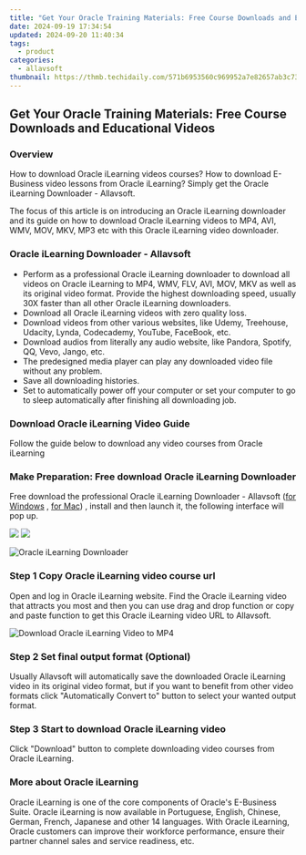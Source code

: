 ```yaml
---
title: "Get Your Oracle Training Materials: Free Course Downloads and Educational Videos"
date: 2024-09-19 17:34:54
updated: 2024-09-20 11:40:34
tags:
  - product
categories:
  - allavsoft
thumbnail: https://thmb.techidaily.com/571b6953560c969952a7e82657ab3c73d752ed211ca4fd673ea682421459ce79.png
---
```


## Get Your Oracle Training Materials: Free Course Downloads and Educational Videos

### Overview

How to download Oracle iLearning videos courses? How to download E-Business video lessons from Oracle iLearning? Simply get the Oracle iLearning Downloader - Allavsoft.

The focus of this article is on introducing an Oracle iLearning downloader and its guide on how to download Oracle iLearning videos to MP4, AVI, WMV, MOV, MKV, MP3 etc with this Oracle iLearning video downloader.

### Oracle iLearning Downloader - Allavsoft

* Perform as a professional Oracle iLearning downloader to download all videos on Oracle iLearning to MP4, WMV, FLV, AVI, MOV, MKV as well as its original video format. Provide the highest downloading speed, usually 30X faster than all other Oracle iLearning downloaders.
* Download all Oracle iLearning videos with zero quality loss.
* Download videos from other various websites, like Udemy, Treehouse, Udacity, Lynda, Codecademy, YouTube, FaceBook, etc.
* Download audios from literally any audio website, like Pandora, Spotify, QQ, Vevo, Jango, etc.
* The predesigned media player can play any downloaded video file without any problem.
* Save all downloading histories.
* Set to automatically power off your computer or set your computer to go to sleep automatically after finishing all downloading job.

### Download Oracle iLearning Video Guide

Follow the guide below to download any video courses from Oracle iLearning

### Make Preparation: Free download Oracle iLearning Downloader

Free download the professional Oracle iLearning Downloader - Allavsoft ([for Windows](https://tools.techidaily.com/allavsoft/products/) , [for Mac](https://tools.techidaily.com/allavsoft/products/)) , install and then launch it, the following interface will pop up.

[![](https://www.allavsoft.com/how-to/../images/how-to/free-download-win.jpg)](https://tools.techidaily.com/allavsoft/products/) [![](https://www.allavsoft.com/how-to/../images/how-to/free-download-mac.jpg)](https://tools.techidaily.com/allavsoft/products/)

![Oracle iLearning Downloader](https://www.allavsoft.com/how-to/../images/allavsoft/screen-shot-600.jpg)

### Step 1 Copy Oracle iLearning video course url

Open and log in Oracle iLearning website. Find the Oracle iLearning video that attracts you most and then you can use drag and drop function or copy and paste function to get this Oracle iLearning video URL to Allavsoft.

![Download Oracle iLearning Video to MP4](https://www.allavsoft.com/how-to/../images/how-to/download-rtmp-video/download-rtmp-video.jpg)

### Step 2 Set final output format (Optional)

Usually Allavsoft will automatically save the downloaded Oracle iLearning video in its original video format, but if you want to benefit from other video formats click "Automatically Convert to" button to select your wanted output format.

### Step 3 Start to download Oracle iLearning video

Click "Download" button to complete downloading video courses from Oracle iLearning.

### More about Oracle iLearning

Oracle iLearning is one of the core components of Oracle's E-Business Suite. Oracle iLearning is now available in Portuguese, English, Chinese, German, French, Japanese and other 14 languages. With Oracle iLearning, Oracle customers can improve their workforce performance, ensure their partner channel sales and service readiness, etc.

<ins class="adsbygoogle"
     style="display:block"
     data-ad-format="autorelaxed"
     data-ad-client="ca-pub-7571918770474297"
     data-ad-slot="1223367746"></ins>



<ins class="adsbygoogle"
     style="display:block"
     data-ad-client="ca-pub-7571918770474297"
     data-ad-slot="8358498916"
     data-ad-format="auto"
     data-full-width-responsive="true"></ins>
